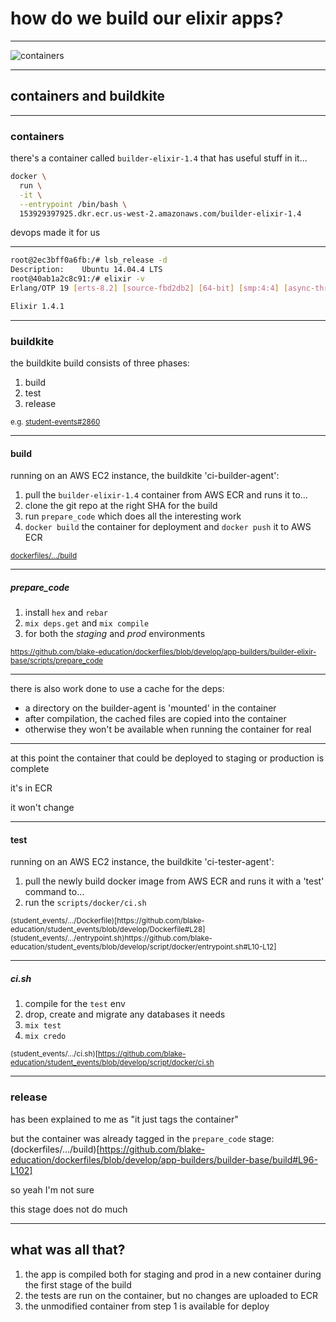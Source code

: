 # how do we build our elixir apps?

---

![containers](https://cdn.meme.am/instances/500x/63003519/sixth-sense-i-see-containers-everywhere.jpg)

---

## containers and buildkite

---

### containers

there's a container called `builder-elixir-1.4` that has useful stuff in it…

```bash
docker \
  run \
  -it \
  --entrypoint /bin/bash \
  153929397925.dkr.ecr.us-west-2.amazonaws.com/builder-elixir-1.4
```

devops made it for us

---

```bash
root@2ec3bff0a6fb:/# lsb_release -d
Description:	Ubuntu 14.04.4 LTS
root@40ab1a2c8c91:/# elixir -v
Erlang/OTP 19 [erts-8.2] [source-fbd2db2] [64-bit] [smp:4:4] [async-threads:10] [hipe] [kernel-poll:false]

Elixir 1.4.1
```

---

### buildkite

the buildkite build consists of three phases:

1. build
2. test
3. release

<small>e.g. [student-events#2860](https://buildkite.com/blake-education/student-events/builds/2860)</small>

---

#### build

running on an AWS EC2 instance, the buildkite 'ci-builder-agent':

1. pull the `builder-elixir-1.4` container from AWS ECR and runs it to…
2. clone the git repo at the right SHA for the build
3. run `prepare_code` which does all the interesting work
4. `docker build` the container for deployment and `docker push` it to AWS ECR

<small>[dockerfiles/…/build](https://github.com/blake-education/dockerfiles/blob/develop/app-builders/builder-base/build)</small>

---

##### prepare_code

1. install `hex` and `rebar`
2. `mix deps.get` and `mix compile`
3. for both the *staging* and *prod* environments

<small>https://github.com/blake-education/dockerfiles/blob/develop/app-builders/builder-elixir-base/scripts/prepare_code</small>

---

there is also work done to use a cache for the deps:

* a directory on the builder-agent is 'mounted' in the container
* after compilation, the cached files are copied into the container
* otherwise they won't be available when running the container for real

---

at this point the container that could be deployed to staging or production is complete

it's in ECR

it won't change

---

#### test

running on an AWS EC2 instance, the buildkite 'ci-tester-agent':

1. pull the newly build docker image from AWS ECR and runs it with a 'test' command to…
2. run the `scripts/docker/ci.sh`

<small>
(student_events/…/Dockerfile)[https://github.com/blake-education/student_events/blob/develop/Dockerfile#L28]
(student_events/…/entrypoint.sh)https://github.com/blake-education/student_events/blob/develop/script/docker/entrypoint.sh#L10-L12]
</small>

---

##### ci.sh

1. compile for the `test` env
2. drop, create and migrate any databases it needs
3. `mix test`
4. `mix credo`

<small>(student_events/…/ci.sh)[https://github.com/blake-education/student_events/blob/develop/script/docker/ci.sh</small>

---

### release

has been explained to me as "it just tags the container"

but the container was already tagged in the `prepare_code` stage: (dockerfiles/…/build)[https://github.com/blake-education/dockerfiles/blob/develop/app-builders/builder-base/build#L96-L102]

so yeah I'm not sure

this stage does not do much

---

## what was all that?

1. the app is compiled both for staging and prod in a new container during the first stage of the build
2. the tests are run on the container, but no changes are uploaded to ECR
3. the unmodified container from step 1 is available for deploy

